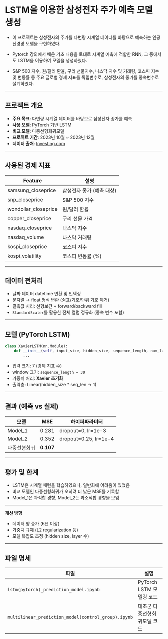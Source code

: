 # LSTM을 이용한 삼성전자 주가 예측 모델 생성

- 이 프로젝트는 삼성전자의 주가를 다변량 시계열 데이터를 바탕으로 예측하는 인공 신경망 모델을 구현하였다.

- Pytorch 강의에서 배운 기초 내용을 토대로 시계열 예측에 적합한 RNN, 그 중에서도 LSTM을 이용하여 모델을 생성하였다.

- S&P 500 지수, 원/달러 환율, 구리 선물지수, 나스닥 지수 및 거래량, 코스피 지수 및 변동률 등 주요 글로벌 경제 지표를 독립변수로, 삼성전자의 종가를 종속변수로 설계하였다.

---


## 프로젝트 개요

- **주요 목표**: 다변량 시계열 데이터를 바탕으로 삼성전자 종가를 예측
- **사용 모델**: PyTorch 기반 LSTM
- **비교 모델**: 다중선형회귀모델
- **프로젝트 기간**: 2023년 10월 ~ 2023년 12월
- **데이터 출처**: [Investing.com](https://www.investing.com/)

---

## 사용된 경제 지표

| Feature                     | 설명                         |
|----------------------------|------------------------------|
| samsung_closeprice         | 삼성전자 종가 (예측 대상)    |
| snp_closeprice             | S&P 500 지수                |
| wondollar_closeprice       | 원/달러 환율                |
| copper_closeprice          | 구리 선물 가격               |
| nasdaq_closeprice          | 나스닥 지수                 |
| nasdaq_volume              | 나스닥 거래량               |
| kospi_closeprice           | 코스피 지수                 |
| kospi_volatility           | 코스피 변동률 (%)           |

---

## 데이터 전처리

- 날짜 데이터 datetime 변환 및 인덱싱
- 문자열 → float 형식 변환 (쉼표/기호/단위 기호 제거)
- 결측값 처리: 선형보간 + forward/backward fill
- `StandardScaler`를 활용한 전체 컬럼 정규화 (종속 변수 포함)

---

## 모델 (PyTorch LSTM)

```python
class XavierLSTM(nn.Module):
    def __init__(self, input_size, hidden_size, sequence_length, num_layers):
        ...
```

- 입력 크기: 7 (경제 지표 수)
- window 크기: `sequence_length = 30`
- 가중치 처리: **Xavier 초기화**
- 출력층: Linear(hidden_size * seq_len → 1)

---

## 결과 (예측 vs 실제)

| 모델 | MSE | 하이퍼파라미터 |
|--------|-----|--------|
| Model_1 | 0.281 | dropout=0, lr=1e-3 |
| Model_2 | 0.352 | dropout=0.25, lr=1e-4 |
| 다중선형회귀 | **0.107** |  |


---

## 평가 및 한계

- LSTM은 시계열 패턴을 학습하였으나, 일반화에 어려움이 있었음
- 비교 모델인 다중선형회귀가 오히려 더 낮은 MSE를 기록함
- Model_1은 과적합 경향, Model_2는 과소적합 경향을 보임

---

**개선 방향**

- 데이터 양 증가 (6년 이상)
- 가중치 규제 (L2 regularization 등)
- 모델 복잡도 조정 (hidden size, layer 수)

---

## 파일 명세

| 파일 | 설명 |
|--------|--------|
| `lstm(pytorch)_prediction_model.ipynb` | PyTorch LSTM 모델링 코드 |
| `multilinear_prediction_model(control_group).ipynb` | 대조군 다중선형회귀모델 코드 |
